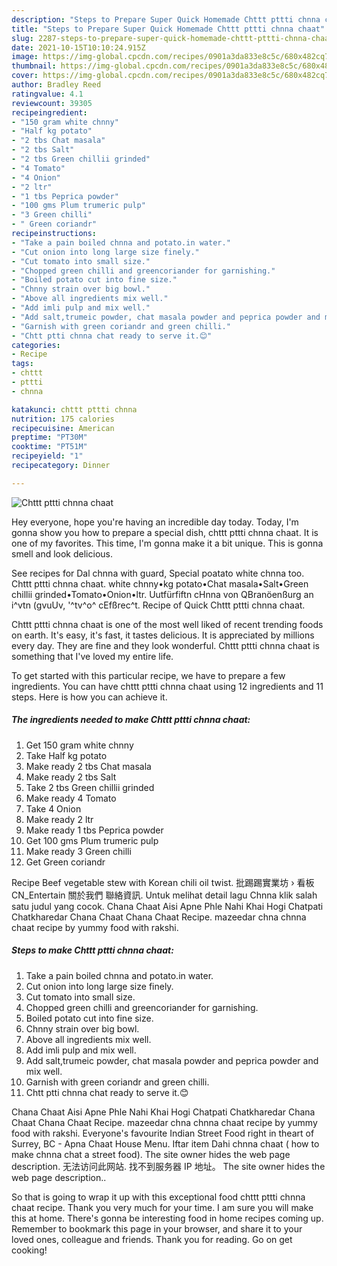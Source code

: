 ```yaml
---
description: "Steps to Prepare Super Quick Homemade Chttt pttti chnna chaat"
title: "Steps to Prepare Super Quick Homemade Chttt pttti chnna chaat"
slug: 2287-steps-to-prepare-super-quick-homemade-chttt-pttti-chnna-chaat
date: 2021-10-15T10:10:24.915Z
image: https://img-global.cpcdn.com/recipes/0901a3da833e8c5c/680x482cq70/chttt-pttti-chnna-chaat-recipe-main-photo.jpg
thumbnail: https://img-global.cpcdn.com/recipes/0901a3da833e8c5c/680x482cq70/chttt-pttti-chnna-chaat-recipe-main-photo.jpg
cover: https://img-global.cpcdn.com/recipes/0901a3da833e8c5c/680x482cq70/chttt-pttti-chnna-chaat-recipe-main-photo.jpg
author: Bradley Reed
ratingvalue: 4.1
reviewcount: 39305
recipeingredient:
- "150 gram white chnny"
- "Half kg potato"
- "2 tbs Chat masala"
- "2 tbs Salt"
- "2 tbs Green chillii grinded"
- "4 Tomato"
- "4 Onion"
- "2 ltr"
- "1 tbs Peprica powder"
- "100 gms Plum trumeric pulp"
- "3 Green chilli"
- " Green coriandr"
recipeinstructions:
- "Take a pain boiled chnna and potato.in water."
- "Cut onion into long large size finely."
- "Cut tomato into small size."
- "Chopped green chilli and greencoriander for garnishing."
- "Boiled potato cut into fine size."
- "Chnny strain over big bowl."
- "Above all ingredients mix well."
- "Add imli pulp and mix well."
- "Add salt,trumeic powder, chat masala powder and peprica powder and mix well."
- "Garnish with green coriandr and green chilli."
- "Chtt ptti chnna chat ready to serve it.😊"
categories:
- Recipe
tags:
- chttt
- pttti
- chnna

katakunci: chttt pttti chnna 
nutrition: 175 calories
recipecuisine: American
preptime: "PT30M"
cooktime: "PT51M"
recipeyield: "1"
recipecategory: Dinner

---
```



![Chttt pttti chnna chaat](https://img-global.cpcdn.com/recipes/0901a3da833e8c5c/680x482cq70/chttt-pttti-chnna-chaat-recipe-main-photo.jpg)

Hey everyone, hope you're having an incredible day today. Today, I'm gonna show you how to prepare a special dish, chttt pttti chnna chaat. It is one of my favorites. This time, I'm gonna make it a bit unique. This is gonna smell and look delicious.

See recipes for Dal chnna with guard, Special poatato white chnna too. Chttt pttti chnna chaat. white chnny•kg potato•Chat masala•Salt•Green chillii grinded•Tomato•Onion•ltr. Uutfürfiftn cHnna von QBranöenßurg an i^vtn (gvuUv, '^tv^o^ cEfßrec^t. Recipe of Quick Chttt pttti chnna chaat.

Chttt pttti chnna chaat is one of the most well liked of recent trending foods on earth. It's easy, it's fast, it tastes delicious. It is appreciated by millions every day. They are fine and they look wonderful. Chttt pttti chnna chaat is something that I've loved my entire life.


To get started with this particular recipe, we have to prepare a few ingredients. You can have chttt pttti chnna chaat using 12 ingredients and 11 steps. Here is how you can achieve it.

<!--inarticleads1-->

##### The ingredients needed to make Chttt pttti chnna chaat:

1. Get 150 gram white chnny
1. Take Half kg potato
1. Make ready 2 tbs Chat masala
1. Make ready 2 tbs Salt
1. Take 2 tbs Green chillii grinded
1. Make ready 4 Tomato
1. Take 4 Onion
1. Make ready 2 ltr
1. Make ready 1 tbs Peprica powder
1. Get 100 gms Plum trumeric pulp
1. Make ready 3 Green chilli
1. Get  Green coriandr


Recipe Beef vegetable stew with Korean chili oil twist. 批踢踢實業坊 › 看板 CN_Entertain 關於我們 聯絡資訊. Untuk melihat detail lagu Chnna klik salah satu judul yang cocok. Chana Chaat Aisi Apne Phle Nahi Khai Hogi Chatpati Chatkharedar Chana Chaat Chana Chaat Recipe. mazeedar chna chnna chaat recipe by yummy food with rakshi. 

<!--inarticleads2-->

##### Steps to make Chttt pttti chnna chaat:

1. Take a pain boiled chnna and potato.in water.
1. Cut onion into long large size finely.
1. Cut tomato into small size.
1. Chopped green chilli and greencoriander for garnishing.
1. Boiled potato cut into fine size.
1. Chnny strain over big bowl.
1. Above all ingredients mix well.
1. Add imli pulp and mix well.
1. Add salt,trumeic powder, chat masala powder and peprica powder and mix well.
1. Garnish with green coriandr and green chilli.
1. Chtt ptti chnna chat ready to serve it.😊


Chana Chaat Aisi Apne Phle Nahi Khai Hogi Chatpati Chatkharedar Chana Chaat Chana Chaat Recipe. mazeedar chna chnna chaat recipe by yummy food with rakshi. Everyone's favourite Indian Street Food right in theart of Surrey, BC - Apna Chaat House Menu. Iftar item Dahi chnna chaat ( how to make chnna chat a street food). The site owner hides the web page description. 无法访问此网站. 找不到服务器 IP 地址。 The site owner hides the web page description.. 

So that is going to wrap it up with this exceptional food chttt pttti chnna chaat recipe. Thank you very much for your time. I am sure you will make this at home. There's gonna be interesting food in home recipes coming up. Remember to bookmark this page in your browser, and share it to your loved ones, colleague and friends. Thank you for reading. Go on get cooking!
